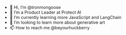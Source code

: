 - 👋 Hi, I’m @tronmongoose
- 👀 I’m a Product Leader at Protect AI
- 🌱 I’m currently learning more JavaScript and LangChain
- 💞️ I’m looking to learn more about generative art
- 📫 How to reach me @beyourhuckberry

<!---
tronmongoose/tronmongoose is a ✨ special ✨ repository because its `README.md` (this file) appears on your GitHub profile.
You can click the Preview link to take a look at your changes.
--->
